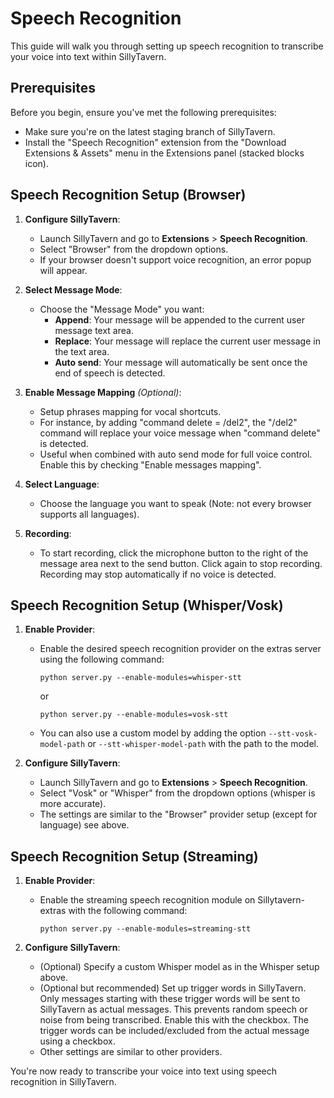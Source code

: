 # Speech Recognition

This guide will walk you through setting up speech recognition to transcribe your voice into text within SillyTavern.

## Prerequisites

Before you begin, ensure you've met the following prerequisites:

- Make sure you're on the latest staging branch of SillyTavern.
- Install the "Speech Recognition" extension from the "Download Extensions & Assets" menu in the Extensions panel (stacked blocks icon).

## Speech Recognition Setup (Browser)

1. **Configure SillyTavern**:
   - Launch SillyTavern and go to **Extensions** > **Speech Recognition**.
   - Select "Browser" from the dropdown options.
   - If your browser doesn't support voice recognition, an error popup will appear.

3. **Select Message Mode**:
   - Choose the "Message Mode" you want:
     - **Append**: Your message will be appended to the current user message text area.
     - **Replace**: Your message will replace the current user message in the text area.
     - **Auto send**: Your message will automatically be sent once the end of speech is detected.

4. **Enable Message Mapping** *(Optional)*:
   - Setup phrases mapping for vocal shortcuts.
   - For instance, by adding "command delete = /del2", the "/del2" command will replace your voice message when "command delete" is detected.
   - Useful when combined with auto send mode for full voice control. Enable this by checking "Enable messages mapping".

5. **Select Language**:
   - Choose the language you want to speak (Note: not every browser supports all languages).

6. **Recording**:
   - To start recording, click the microphone button to the right of the message area next to the send button. Click again to stop recording. Recording may stop automatically if no voice is detected.

## Speech Recognition Setup (Whisper/Vosk)

1. **Enable Provider**:
   - Enable the desired speech recognition provider on the extras server using the following command:
     ```shell
     python server.py --enable-modules=whisper-stt
     ```
     or
     ```shell
     python server.py --enable-modules=vosk-stt
     ```
   - You can also use a custom model by adding the option `--stt-vosk-model-path` or `--stt-whisper-model-path` with the path to the model.

2. **Configure SillyTavern**:
   - Launch SillyTavern and go to **Extensions** > **Speech Recognition**.
   - Select "Vosk" or "Whisper" from the dropdown options (whisper is more accurate).
   - The settings are similar to the "Browser" provider setup (except for language) see above.

## Speech Recognition Setup (Streaming)

1. **Enable Provider**:
   - Enable the streaming speech recognition module on Sillytavern-extras with the following command:
     ```shell
     python server.py --enable-modules=streaming-stt
     ```

2. **Configure SillyTavern**:
   - (Optional) Specify a custom Whisper model as in the Whisper setup above.
   - (Optional but recommended) Set up trigger words in SillyTavern. Only messages starting with these trigger words will be sent to SillyTavern as actual messages. This prevents random speech or noise from being transcribed. Enable this with the checkbox. The trigger words can be included/excluded from the actual message using a checkbox.
   - Other settings are similar to other providers.

You're now ready to transcribe your voice into text using speech recognition in SillyTavern.
